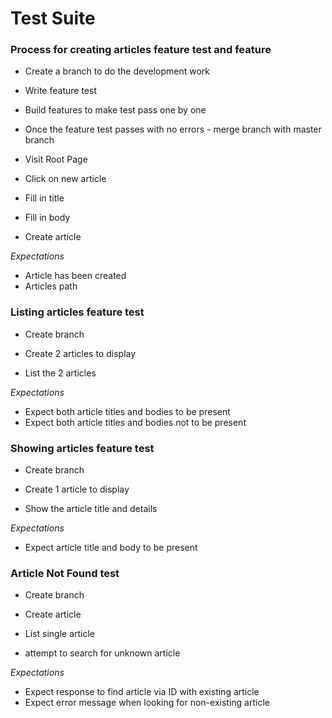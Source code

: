 # Test Suite

### **Process for creating articles feature test and feature**

- Create a branch to do the development work
- Write feature test
- Build features to make test pass one by one
- Once the feature test passes with no errors - merge branch with master branch


- Visit Root Page
- Click on new article
- Fill in title
- Fill in body
- Create article

*Expectations*
- Article has been created
- Articles path


### **Listing articles feature test**
- Create branch
- Create 2 articles to display

- List the 2 articles

*Expectations*
- Expect both article titles and bodies to be present
- Expect both article titles and bodies not to be present

### **Showing articles feature test**
- Create branch
- Create 1 article to display

- Show the article title and details

*Expectations*
- Expect article title and body to be present

### **Article Not Found test**
- Create branch
- Create article

- List single article
- attempt to search for unknown article

*Expectations*
- Expect response to find article via ID with existing article
- Expect error message when looking for non-existing article

